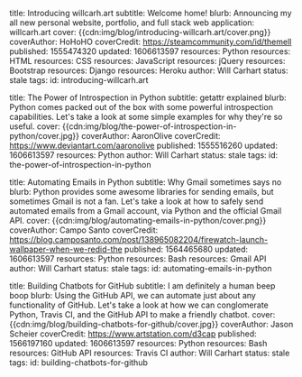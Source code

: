 title: Introducing willcarh.art
subtitle: Welcome home!
blurb: Announcing my all new personal website, portfolio, and full stack web application: willcarh.art
cover: {{cdn:img/blog/introducing-willcarh.art/cover.png}}
coverAuthor: HoHoHO
coverCredit: https://steamcommunity.com/id/themell
published: 1555474320
updated: 1606613597
resources: Python
resources: HTML
resources: CSS
resources: JavaScript
resources: jQuery
resources: Bootstrap
resources: Django
resources: Heroku
author: Will Carhart
status: stale
tags:
id: introducing-willcarh.art

title: The Power of Introspection in Python
subtitle: getattr explained
blurb: Python comes packed out of the box with some powerful introspection capabilities. Let's take a look at some simple examples for why they're so useful.
cover: {{cdn:img/blog/the-power-of-introspection-in-python/cover.jpg}}
coverAuthor: AaronOlive
coverCredit: https://www.deviantart.com/aaronolive
published: 1555516260
updated: 1606613597
resources: Python
author: Will Carhart
status: stale
tags:
id: the-power-of-introspection-in-python

title: Automating Emails in Python
subtitle: Why Gmail sometimes says no
blurb: Python provides some awesome libraries for sending emails, but sometimes Gmail is not a fan. Let's take a look at how to safely send automated emails from a Gmail account, via Python and the official Gmail API.
cover: {{cdn:img/blog/automating-emails-in-python/cover.png}}
coverAuthor: Campo Santo
coverCredit: https://blog.camposanto.com/post/138965082204/firewatch-launch-wallpaper-when-we-redid-the
published: 1564465680
updated: 1606613597
resources: Python
resources: Bash
resources: Gmail API
author: Will Carhart
status: stale
tags:
id: automating-emails-in-python

title: Building Chatbots for GitHub
subtitle: I am definitely a human beep boop
blurb: Using the GitHub API, we can automate just about any functionality of GitHub. Let's take a look at how we can conglomerate Python, Travis CI, and the GitHub API to make a friendly chatbot.
cover: {{cdn:img/blog/building-chatbots-for-github/cover.jpg}}
coverAuthor: Jason Scheier
coverCredit: https://www.artstation.com/d3cap
published: 1566197160
updated: 1606613597
resources: Python
resources: Bash
resources: GitHub API
resources: Travis CI
author: Will Carhart
status: stale
tags:
id: building-chatbots-for-github

